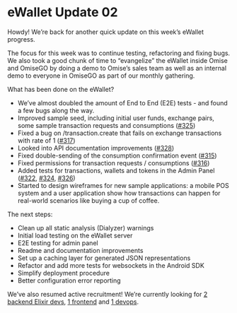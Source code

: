 # eWallet Update 02

Howdy! We’re back for another quick update on this week’s eWallet progress.

The focus for this week was to continue testing, refactoring and fixing bugs. We also took a good chunk of time to “evangelize” the eWallet inside Omise and OmiseGO by doing a demo to Omise’s sales team as well as an internal demo to everyone in OmiseGO as part of our monthly gathering.

What has been done on the eWallet?

* We’ve almost doubled the amount of End to End \(E2E\) tests - and found a few bugs along the way.
* Improved sample seed, including initial user funds, exchange pairs, some sample transaction requests and consumptions \([\#325](https://github.com/omisego/ewallet/pull/325)\)
* Fixed a bug on /transaction.create that fails on exchange transactions with rate of 1 \([\#317](https://github.com/omisego/ewallet/pull/317)\)
* Looked into API documentation improvements \([\#328](https://github.com/omisego/ewallet/pull/328)\)
* Fixed double-sending of the consumption confirmation event \([\#315](https://github.com/omisego/ewallet/pull/315)\)
* Fixed permissions for transaction requests / consumptions \([\#316](https://github.com/omisego/ewallet/pull/316)\)
* Added tests for transactions, wallets and tokens in the Admin Panel \([\#322](https://github.com/omisego/ewallet/pull/322), [\#324](https://github.com/omisego/ewallet/pull/324), [\#326](https://github.com/omisego/ewallet/pull/326)\)
* Started to design wireframes for new sample applications: a mobile POS system and a user application show how transactions can happen for real-world scenarios like buying a cup of coffee.

The next steps:

* Clean up all static analysis \(Dialyzer\) warnings
* Initial load testing on the eWallet server
* E2E testing for admin panel
* Readme and documentation improvements
* Set up a caching layer for generated JSON representations
* Refactor and add more tests for websockets in the Android SDK
* Simplify deployment procedure
* Better configuration error reporting

We’ve also resumed active recruitment! We’re currently looking for [2 backend Elixir devs](https://omise.bamboohr.co.uk/jobs/view.php?id=102), [1 frontend](https://omise.bamboohr.co.uk/jobs/view.php?id=64) and [1 devops](https://omise.bamboohr.co.uk/jobs/view.php?id=79).
